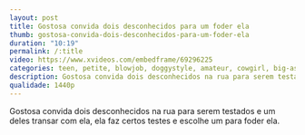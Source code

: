 ```yaml
---
layout: post
title: Gostosa convida dois desconhecidos para um foder ela
thumb: gostosa-convida-dois-desconhecidos-para-um-foder-ela
duration: "10:19"
permalink: /:title
video: https://www.xvideos.com/embedframe/69296225
categories: teen, petite, blowjob, doggystyle, amateur, cowgirl, big-ass, casting, big-tits, culona, follando, peruana, cachando, pilladas, cachera, entrevista, chibola, 4k, milky-peru, follando-con-fans
description: Gostosa convida dois desconhecidos na rua para serem testados e um deles transar com ela, ela faz certos testes e escolhe um para foder ela.
qualidade: 1440p
---
```

Gostosa convida dois desconhecidos na rua para serem testados e um deles transar com ela, ela faz certos testes e escolhe um para foder ela.